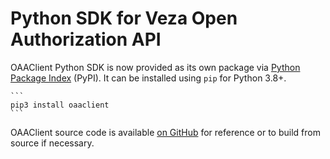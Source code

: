 # Python SDK for Veza Open Authorization API

OAAClient Python SDK is now provided as its own package via [Python Package Index](https://pypi.org/project/oaaclient/) (PyPI). It can be installed using `pip` for Python 3.8+.

    ```
    pip3 install oaaclient
    ```

OAAClient source code is available [on GitHub](https://github.com/veza/oaaclient-py) for reference or to build from source if necessary.